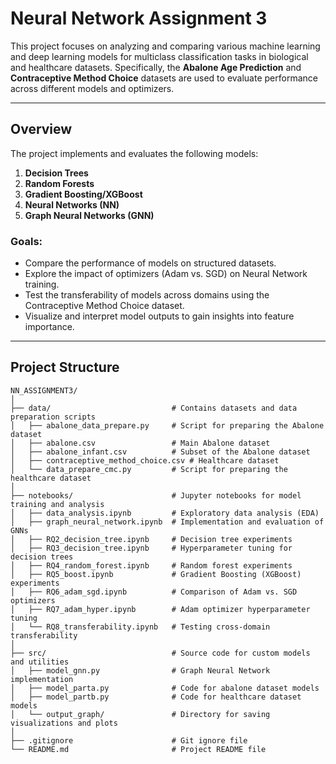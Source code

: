 # Neural Network Assignment 3

This project focuses on analyzing and comparing various machine learning and deep learning models for multiclass classification tasks in biological and healthcare datasets. Specifically, the **Abalone Age Prediction** and **Contraceptive Method Choice** datasets are used to evaluate performance across different models and optimizers.

---

## Overview

The project implements and evaluates the following models:
1. **Decision Trees**
2. **Random Forests**
3. **Gradient Boosting/XGBoost**
4. **Neural Networks (NN)**
5. **Graph Neural Networks (GNN)**

### Goals:
- Compare the performance of models on structured datasets.
- Explore the impact of optimizers (Adam vs. SGD) on Neural Network training.
- Test the transferability of models across domains using the Contraceptive Method Choice dataset.
- Visualize and interpret model outputs to gain insights into feature importance.

---

## Project Structure

```plaintext
NN_ASSIGNMENT3/
│
├── data/                           # Contains datasets and data preparation scripts
│   ├── abalone_data_prepare.py     # Script for preparing the Abalone dataset
│   ├── abalone.csv                 # Main Abalone dataset
│   ├── abalone_infant.csv          # Subset of the Abalone dataset
│   ├── contraceptive_method_choice.csv # Healthcare dataset
│   └── data_prepare_cmc.py         # Script for preparing the healthcare dataset
│
├── notebooks/                      # Jupyter notebooks for model training and analysis
│   ├── data_analysis.ipynb         # Exploratory data analysis (EDA)
│   ├── graph_neural_network.ipynb  # Implementation and evaluation of GNNs
│   ├── RQ2_decision_tree.ipynb     # Decision tree experiments
│   ├── RQ3_decision_tree.ipynb     # Hyperparameter tuning for decision trees
│   ├── RQ4_random_forest.ipynb     # Random forest experiments
│   ├── RQ5_boost.ipynb             # Gradient Boosting (XGBoost) experiments
│   ├── RQ6_adam_sgd.ipynb          # Comparison of Adam vs. SGD optimizers
│   ├── RQ7_adam_hyper.ipynb        # Adam optimizer hyperparameter tuning
│   └── RQ8_transferability.ipynb   # Testing cross-domain transferability
│
├── src/                            # Source code for custom models and utilities
│   ├── model_gnn.py                # Graph Neural Network implementation
│   ├── model_parta.py              # Code for abalone dataset models
│   ├── model_partb.py              # Code for healthcare dataset models
│   └── output_graph/               # Directory for saving visualizations and plots
│
├── .gitignore                      # Git ignore file
└── README.md                       # Project README file

